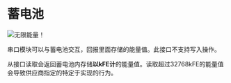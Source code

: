 # 蓄电池
![无限能量！](block:createaddition:modular_accumulator)

串口模块可以与蓄电池交互，回报里面存储的能量值。此接口不支持写入操作。

从接口读取会返回蓄电池内存储**以kFE计**的能量值。读取超过32768kFE的能量值会导致供应商指定的特定于实现的行为。
